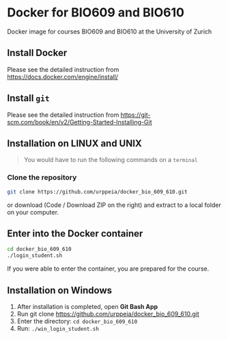 # Docker for BIO609 and BIO610
Docker image for courses BIO609 and BIO610 at the University of Zurich

## Install Docker
Please see the detailed instruction from https://docs.docker.com/engine/install/

## Install `git`
Please see the detailed instruction from https://git-scm.com/book/en/v2/Getting-Started-Installing-Git

## Installation on LINUX and UNIX

> You would have to run the following commands on a `terminal`

### Clone the repository

```bash
git clone https://github.com/urppeia/docker_bio_609_610.git
```

or download (Code / Download ZIP on the right) and extract to a local folder on your computer.

## Enter into the Docker container

```bash
cd docker_bio_609_610
./login_student.sh
```

If you were able to enter the container, you are prepared for the course.


## Installation on Windows

1. After installation is completed, open **Git Bash App**
2. Run git clone https://github.com/urppeia/docker_bio_609_610.git
3. Enter the directory: `cd docker_bio_609_610`
4. Run: `./win_login_student.sh`
